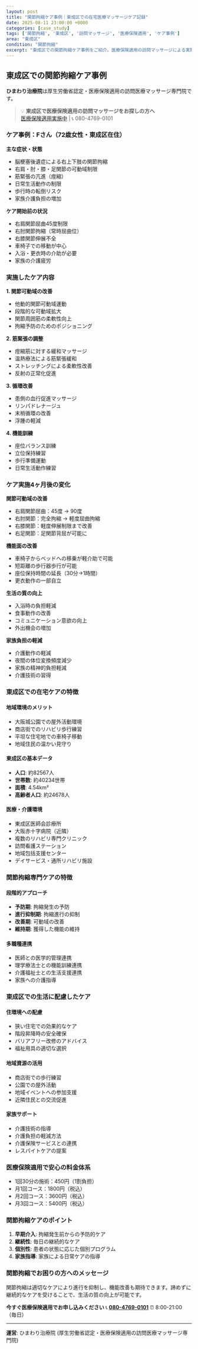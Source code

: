 ```yaml
---
layout: post
title: "関節拘縮ケア事例｜東成区での在宅医療マッサージケア記録"
date: 2025-08-11 23:00:00 +0000
categories: [case_study]
tags: ['関節拘縮', '東成区', '訪問マッサージ', '医療保険適用', 'ケア事例']
area: "東成区"
condition: "関節拘縮"
excerpt: "東成区での関節拘縮ケア事例をご紹介。医療保険適用の訪問マッサージによる実際の改善例と専門的なケア内容を詳しく解説します。"
---
```


## 東成区での関節拘縮ケア事例

**ひまわり治療院**は厚生労働省認定・医療保険適用の訪問医療マッサージ専門院です。

> 💡 **東成区で医療保険適用の訪問マッサージをお探しの方へ**  
> [医療保険適用実施中](https://peraichi.com/landing_pages/view/himawari-massage) | 📞 080-4769-0101

### ケア事例：Fさん（72歳女性・東成区在住）

**主な症状・状態**
- 脳梗塞後遺症による右上下肢の関節拘縮
- 右肩・肘・膝・足関節の可動域制限
- 筋緊張の亢進（痙縮）
- 日常生活動作の制限
- 歩行時の転倒リスク
- 家族介護負担の増加

**ケア開始前の状況**
- 右肩関節屈曲45度制限
- 右肘関節拘縮（常時屈曲位）
- 右膝関節伸展不全
- 車椅子での移動が中心
- 入浴・更衣時の介助が必要
- 家族の介護疲労

### 実施したケア内容

**1. 関節可動域の改善**
- 他動的関節可動域運動
- 段階的な可動域拡大
- 関節周囲筋の柔軟性向上
- 拘縮予防のためのポジショニング

**2. 筋緊張の調整**
- 痙縮筋に対する緩和マッサージ
- 温熱療法による筋緊張緩和
- ストレッチングによる柔軟性改善
- 反射の正常化促進

**3. 循環改善**
- 患側の血行促進マッサージ
- リンパドレナージュ
- 末梢循環の改善
- 浮腫の軽減

**4. 機能訓練**
- 座位バランス訓練
- 立位保持練習
- 歩行準備運動
- 日常生活動作練習

### ケア実施4ヶ月後の変化

**関節可動域の改善**
- 右肩関節屈曲：45度 → 90度
- 右肘関節：完全拘縮 → 軽度屈曲拘縮
- 右膝関節：軽度伸展制限まで改善
- 右足関節：足関節背屈が可能に

**機能面の改善**
- 車椅子からベッドへの移乗が軽介助で可能
- 短距離の歩行器歩行が可能
- 座位保持時間の延長（30分→1時間）
- 更衣動作の一部自立

**生活の質の向上**
- 入浴時の負担軽減
- 食事動作の改善
- コミュニケーション意欲の向上
- 外出機会の増加

**家族負担の軽減**
- 介護動作の軽減
- 夜間の体位変換頻度減少
- 家族の精神的負担軽減
- 介護技術の習得

### 東成区での在宅ケアの特徴

#### 地域環境のメリット
- 大阪城公園での屋外活動環境
- 商店街でのリハビリ歩行練習
- 平坦な住宅地での車椅子移動
- 地域住民の温かい見守り

#### 東成区の基本データ
- **人口**: 約82567人
- **世帯数**: 約40234世帯
- **面積**: 4.54km²
- **高齢者人口**: 約24678人

#### 医療・介護環境
- 東成区医師会診療所
- 大阪赤十字病院（近隣）
- 複数のリハビリ専門クリニック
- 訪問看護ステーション
- 地域包括支援センター
- デイサービス・通所リハビリ施設

### 関節拘縮専門ケアの特徴

#### 段階的アプローチ
- **予防期**: 拘縮発生の予防
- **進行抑制期**: 拘縮進行の抑制
- **改善期**: 可動域の改善
- **維持期**: 獲得した機能の維持

#### 多職種連携
- 医師との医学的管理連携
- 理学療法士との機能訓練連携
- 介護福祉士との生活支援連携
- 家族への介護指導

### 東成区での生活に配慮したケア

#### 住環境への配慮
- 狭い住宅での効果的なケア
- 階段昇降時の安全確保
- バリアフリー改修のアドバイス
- 福祉用具の適切な選択

#### 地域資源の活用
- 商店街での歩行練習
- 公園での屋外活動
- 地域イベントへの参加支援
- 近隣住民との交流促進

#### 家族サポート
- 介護技術の指導
- 介護負担の軽減方法
- 介護保険サービスとの連携
- レスパイトケアの提案

### 医療保険適用で安心の料金体系
- 1回30分の施術：450円（1割負担）
- 月1回コース：1800円（税込）
- 月2回コース：3600円（税込）
- 月3回コース：5400円（税込）

### 関節拘縮ケアのポイント

1. **早期介入**: 拘縮発生前からの予防的ケア
2. **継続性**: 毎日の継続的なケア
3. **個別性**: 患者の状態に応じた個別プログラム
4. **家族指導**: 家族による日常ケアの指導

### 関節拘縮でお困りの方へのメッセージ

関節拘縮は適切なケアにより進行を抑制し、機能改善も期待できます。諦めずに継続的なケアを受けることで、生活の質の向上が可能です。

**今すぐ医療保険適用でお申し込みください**
📞 **[080-4769-0101](tel:080-4769-0101)**
⏰ 8:00-21:00（毎日）

---
**運営**: ひまわり治療院 (厚生労働省認定・医療保険適用の訪問医療マッサージ専門院)